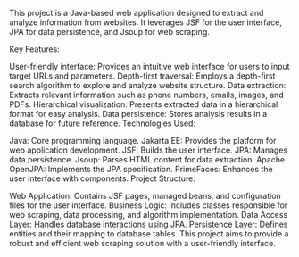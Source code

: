 This project is a Java-based web application designed to extract and analyze information from websites. It leverages JSF for the user interface, JPA for data persistence, and Jsoup for web scraping.

Key Features:

User-friendly interface: Provides an intuitive web interface for users to input target URLs and parameters.
Depth-first traversal: Employs a depth-first search algorithm to explore and analyze website structure.
Data extraction: Extracts relevant information such as phone numbers, emails, images, and PDFs.
Hierarchical visualization: Presents extracted data in a hierarchical format for easy analysis.
Data persistence: Stores analysis results in a database for future reference.
Technologies Used:

Java: Core programming language.
Jakarta EE: Provides the platform for web application development.
JSF: Builds the user interface.
JPA: Manages data persistence.
Jsoup: Parses HTML content for data extraction.
Apache OpenJPA: Implements the JPA specification.
PrimeFaces: Enhances the user interface with components.
Project Structure:

Web Application: Contains JSF pages, managed beans, and configuration files for the user interface.
Business Logic: Includes classes responsible for web scraping, data processing, and algorithm implementation.
Data Access Layer: Handles database interactions using JPA.
Persistence Layer: Defines entities and their mapping to database tables.
This project aims to provide a robust and efficient web scraping solution with a user-friendly interface.

